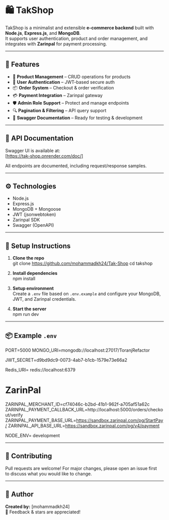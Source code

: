 # 🛍️ TakShop

TakShop is a minimalist and extensible **e-commerce backend** built with **Node.js**, **Express.js**, and **MongoDB**.  
It supports user authentication, product and order management, and integrates with **Zarinpal** for payment processing.

---

## 🚀 Features

- 🧾 **Product Management** – CRUD operations for products
- 👤 **User Authentication** – JWT-based secure auth
- 📦 **Order System** – Checkout & order verification
- 💳 **Payment Integration** – Zarinpal gateway
- 🛡️ **Admin Role Support** – Protect and manage endpoints
- 🔍 **Pagination & Filtering** – API query support
- 📄 **Swagger Documentation** – Ready for testing & development

---

## 🧪 API Documentation

Swagger UI is available at:  
[https://tak-shop.onrender.com/doc/]

All endpoints are documented, including request/response samples.

---

## ⚙️ Technologies

- Node.js
- Express.js
- MongoDB + Mongoose
- JWT (jsonwebtoken)
- Zarinpal SDK
- Swagger (OpenAPI)

---

## 🧰 Setup Instructions

1. **Clone the repo**  
   git clone https://github.com/mohammadkh24/Tak-Shop
   cd takshop

2. **Install dependencies**  
   npm install

3. **Setup environment**  
   Create a `.env` file based on `.env.example` and configure your MongoDB, JWT, and Zarinpal credentials.

4. **Start the server**  
   npm run dev

---

## 📦 Example `.env`

PORT=5000
MONGO_URI=mongodb://localhost:27017/ToranjRefactor

JWT_SECRET=d9bd9dc9-0073-4ab7-b1cb-1579e73e66a2

Redis_URI= redis://localhost:6379	

# ZarinPal
ZARINPAL_MERCHANT_ID=cf74046c-b2bd-41b1-962f-a705af51a62c
ZARINPAL_PAYMENT_CALLBACK_URL=http://localhost:5000/orders/checkout/verify
ZARINPAL_PAYMENT_BASE_URL=https://sandbox.zarinpal.com/pg/StartPay/
ZARINPAL_API_BASE_URL=https://sandbox.zarinpal.com/pg/v4/payment

NODE_ENV= development

---

## 🤝 Contributing

Pull requests are welcome! For major changes, please open an issue first  
to discuss what you would like to change.

---

## 🧠 Author

**Created by:** [mohammadkh24]  
💬 Feedback & stars are appreciated!
